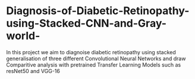 # Diagnosis-of-Diabetic-Retinopathy-using-Stacked-CNN-and-Gray-world-

In this project we aim to diagnoise diabetic retinopathy using stacked generalisation of three different Convolutional Neural Networks and draw Comparitive analysis with pretrained Transfer Learning Models such as resNet50 and VGG-16

